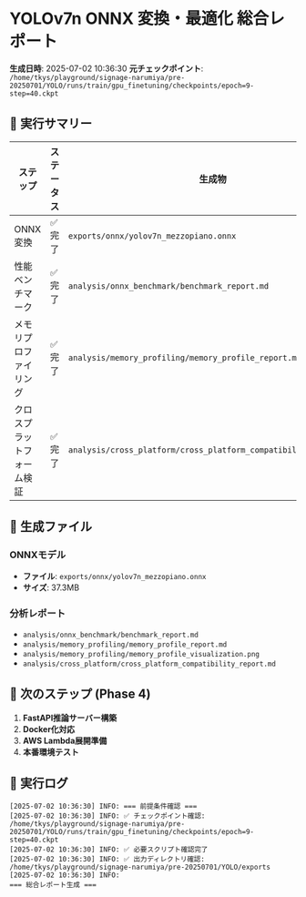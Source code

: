# YOLOv7n ONNX 変換・最適化 総合レポート

**生成日時**: 2025-07-02 10:36:30
**元チェックポイント**: `/home/tkys/playground/signage-narumiya/pre-20250701/YOLO/runs/train/gpu_finetuning/checkpoints/epoch=9-step=40.ckpt`

## 🚀 実行サマリー

| ステップ | ステータス | 生成物 |
|---------|-----------|--------|
| ONNX変換 | ✅ 完了 | `exports/onnx/yolov7n_mezzopiano.onnx` |
| 性能ベンチマーク | ✅ 完了 | `analysis/onnx_benchmark/benchmark_report.md` |
| メモリプロファイリング | ✅ 完了 | `analysis/memory_profiling/memory_profile_report.md` |
| クロスプラットフォーム検証 | ✅ 完了 | `analysis/cross_platform/cross_platform_compatibility_report.md` |

## 📁 生成ファイル

### ONNXモデル
- **ファイル**: `exports/onnx/yolov7n_mezzopiano.onnx`
- **サイズ**: 37.3MB

### 分析レポート
- `analysis/onnx_benchmark/benchmark_report.md`
- `analysis/memory_profiling/memory_profile_report.md`
- `analysis/memory_profiling/memory_profile_visualization.png`
- `analysis/cross_platform/cross_platform_compatibility_report.md`

## 🎯 次のステップ (Phase 4)

1. **FastAPI推論サーバー構築**
2. **Docker化対応**
3. **AWS Lambda展開準備**
4. **本番環境テスト**

## 📝 実行ログ

```
[2025-07-02 10:36:30] INFO: === 前提条件確認 ===
[2025-07-02 10:36:30] INFO: ✅ チェックポイント確認: /home/tkys/playground/signage-narumiya/pre-20250701/YOLO/runs/train/gpu_finetuning/checkpoints/epoch=9-step=40.ckpt
[2025-07-02 10:36:30] INFO: ✅ 必要スクリプト確認完了
[2025-07-02 10:36:30] INFO: ✅ 出力ディレクトリ確認: /home/tkys/playground/signage-narumiya/pre-20250701/YOLO/exports
[2025-07-02 10:36:30] INFO: 
=== 総合レポート生成 ===
```
